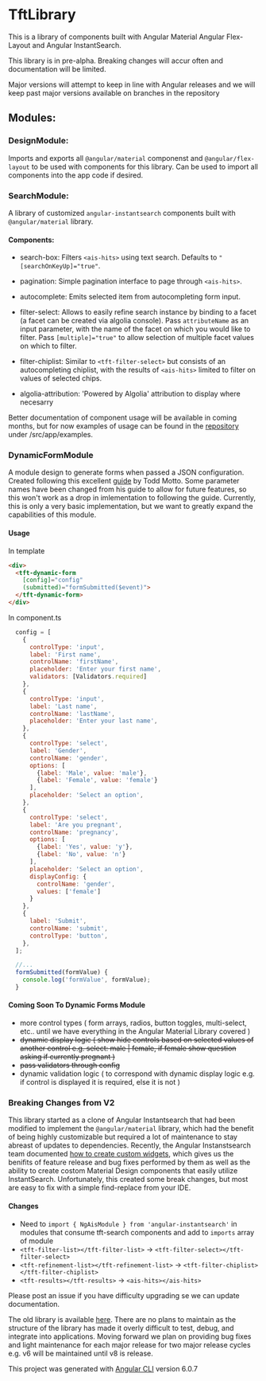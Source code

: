 # TftLibrary

This is a library of components built with Angular Material Angular Flex-Layout and Angular InstantSearch. 

This library is in pre-alpha. Breaking changes will accur often and documentation will be limited.

Major versions will attempt to keep in line with Angular releases and we will keep past major versions available on branches in the repository 

## Modules:

### DesignModule: 
Imports and exports all `@angular/material` componenst and `@angular/flex-layout` to be used with components for this library. Can be used to import all components into the app code if desired.

### SearchModule:
A library of customized `angular-instantsearch` components built with `@angular/material` library.

  #### Components:
  - search-box: Filters `<ais-hits>` using text search. Defaults to `"[searchOnKeyUp]="true"`. 

  - pagination: Simple pagination interface to page through `<ais-hits>`.

  - autocomplete: Emits selected item from autocompleting form input.

  - filter-select: Allows to easily refine search instance by binding to a facet (a facet can be created via algolia console). Pass `attributeName` as an input parameter, with the name of the facet on which you would like to filter. Pass `[multiple]="true"` to allow selection of multiple facet values on which to filter.

  - filter-chiplist: Similar to `<tft-filter-select>` but consists of an autocompleting chiplist, with the results of `<ais-hits>` limited to filter on values of selected chips.

  - algolia-attribution: 'Powered by Algolia' attribution to display where necesarry

  Better documentation of component usage will be available in coming months, but for now examples of usage can be found in the [repository](https://github.com/nayfin/tft-library) under /src/app/examples.

### DynamicFormModule
A module design to generate forms when passed a JSON configuration. Created following this excellent [guide](https://toddmotto.com/angular-dynamic-components-forms) by Todd Motto. Some parameter names have been changed from his guide to allow for future features, so this won't work as a drop in imlementation to following the guide. Currently, this is only a very basic implementation, but we want to greatly expand the capabilities of this module.

#### Usage

In template
```html
<div>
  <tft-dynamic-form 
    [config]="config"
    (submitted)="formSubmitted($event)">
  </tft-dynamic-form>
</div>
```
In component.ts
```javascript
  config = [
    {
      controlType: 'input',
      label: 'First name',
      controlName: 'firstName',
      placeholder: 'Enter your first name',
      validators: [Validators.required]
    },
    {
      controlType: 'input',
      label: 'Last name',
      controlName: 'lastName',
      placeholder: 'Enter your last name',
    },
    {
      controlType: 'select',
      label: 'Gender',
      controlName: 'gender',
      options: [
        {label: 'Male', value: 'male'},
        {label: 'Female', value: 'female'}
      ],
      placeholder: 'Select an option',
    },
    {
      controlType: 'select',
      label: 'Are you pregnant',
      controlName: 'pregnancy',
      options: [
        {label: 'Yes', value: 'y'},
        {label: 'No', value: 'n'}
      ],
      placeholder: 'Select an option',
      displayConfig: {
        controlName: 'gender',
        values: ['female']
      }
    },
    {
      label: 'Submit',
      controlName: 'submit',
      controlType: 'button',
    },
  ];

  //...
  formSubmitted(formValue) {
    console.log('formValue', formValue);
  }

```
#### Coming Soon To Dynamic Forms Module
- more control types ( form arrays, radios, button toggles, multi-select, etc.. until we have everything in the Angular Material Library covered )
- ~~dynamic display logic ( show hide controls based on selected values of another control e.g. select: male | female, if female show question asking if currently pregnant )~~ 
- ~~pass validators through config~~
- dynamic validation logic ( to correspond with dynamic display logic e.g. if control is displayed it is required, else it is not )


### Breaking Changes from V2

  This library started as a clone of Angular Instantsearch that had been modified to implement the `@angular/material` library, which had the benefit of being highly customizable but required a lot of maintenance to stay abreast of updates to dependencies. Recently, the Angular Instanstsearch team documented [how to create custom widgets](https://community.algolia.com/angular-instantsearch/guides/customize-widgets.html), which gives us the benifits of feature release and bug fixes performed by them as well as the ability to create costom Material Design components that easily utilize InstantSearch. Unfortunately, this created some break changes, but most are easy to fix with a simple find-replace from your IDE.

  #### Changes

  - Need to `import { NgAisModule } from 'angular-instantsearch'` in modules that consume tft-search components and add to `imports` array of module
  - `<tft-filter-list></tft-filter-list>` -> `<tft-filter-select></tft-filter-select>`
  - `<tft-refinement-list></tft-refinement-list>` -> `<tft-filter-chiplist></tft-filter-chiplist>`
  - `<tft-results></tft-results>` -> `<ais-hits></ais-hits>`

  Please post an issue if you have difficulty upgrading se we can update documentation.

  The old library is available [here](https://github.com/nayfin/tft-library-2.0.7). There are no plans to maintain as the structure of the library has made it overly difficult to test, debug, and integrate into applications. Moving forward we plan on providing bug fixes and light maintenance for each major release for two major release cycles e.g. v6 will be maintained until v8 is release. 

This project was generated with [Angular CLI](https://github.com/angular/angular-cli) version 6.0.7